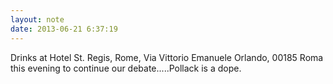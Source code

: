 ```yaml
---
layout: note
date: 2013-06-21 6:37:19
---
```


Drinks at Hotel St. Regis, Rome, Via Vittorio Emanuele Orlando, 00185 Roma this evening to continue our debate.....Pollack is a dope.
